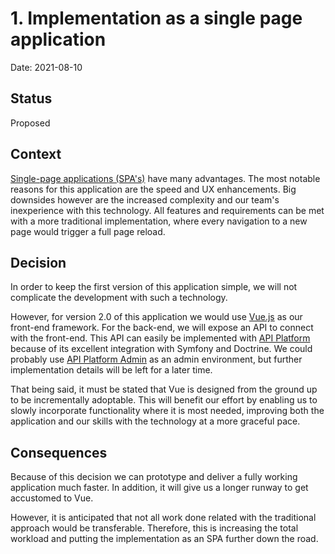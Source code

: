 # 1. Implementation as a single page application

Date: 2021-08-10

## Status

Proposed

## Context

[Single-page applications (SPA's)](https://en.wikipedia.org/wiki/Single-page_application) have many advantages. The most notable reasons for this application are the speed and UX enhancements. Big downsides however are the increased complexity and our team's inexperience with this technology. All features and requirements can be met with a more traditional implementation, where every navigation to a new page would trigger a full page reload.

## Decision

In order to keep the first version of this application simple, we will not complicate the development with such a technology.

However, for version 2.0 of this application we would use [Vue.js](https://vuejs.org/) as our front-end framework. For the back-end, we will expose an API to connect with the front-end. This API can easily be implemented with [API Platform](https://api-platform.com/) because of its excellent integration with Symfony and Doctrine. We could probably use [API Platform Admin](https://api-platform.com/docs/admin/) as an admin environment, but further implementation details will be left for a later time.

That being said, it must be stated that Vue is designed from the ground up to be incrementally adoptable. This will benefit our effort by enabling us to slowly incorporate functionality where it is most needed, improving both the application and our skills with the technology at a more graceful pace.

## Consequences

Because of this decision we can prototype and deliver a fully working application much faster. In addition, it will give us a longer runway to get accustomed to Vue.

However, it is anticipated that not all work done related with the traditional approach would be transferable. Therefore, this is increasing the total workload and putting the implementation as an SPA further down the road.
